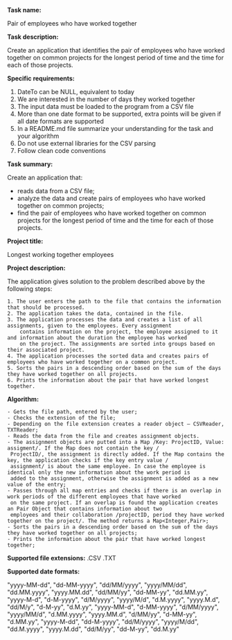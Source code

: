 **Task name:**

Pair of employees who have worked together

**Task description:**

Create an application that identifies the pair of employees who have worked together on common projects for the longest period of time and the time for each of those projects.

**Specific requirements:**

1) DateTo can be NULL, equivalent to today
2) We are interested in the number of days they worked together
3) The input data must be loaded to the program from a CSV file
4) More than one date format to be supported, extra points will be given if all date formats are supported 
5) In a README.md file summarize your understanding for the task and your algorithm 
6) Do not use external libraries for the CSV parsing 
7) Follow clean code conventions

**Task summary:**

Create an application that:

- reads data from a CSV file;
- analyze the data and create pairs of employees who have worked together on common projects;
- find the pair of employees who have worked together on common projects for the longest period of time and the time for each of those projects.

**Project title:**

Longest working together employees

**Project description:**

The application gives solution to the problem described above by the following steps:

	1. The user enters the path to the file that contains the information that should be processed.
	2. The application takes the data, contained in the file.
	3. The application processes the data and creates a list of all assignments, given to the employees. Every assignment 
        contains information on the project, the employee assigned to it and information about the duration the employee has worked
        on the project. The assignments are sorted into groups based on their associated project.
	4. The application processes the sorted data and creates pairs of employees who have worked together on a common project.
	5. Sorts the pairs in a descending order based on the sum of the days they have worked together on all projects.
	6. Prints the information about the pair that have worked longest together.

**Algorithm:**

	- Gets the file path, entered by the user;
	- Checks the extension of the file;
	- Depending on the file extension creates a reader object – CSVReader, TXTReader;
	- Reads the data from the file and creates assignment objects.
 	- The assignment objects are putted into a Map /Key: ProjectID, Value: assigment/. If the Map does not contain the key /
     ProjectID/, the assignment is directly added. If the Map contains the key, the application checks if the key entry value /
     assignment/ is about the same employee. In case the employee is identical only the new information about the work period is
     added to the assignment, otherwise the assignment is added as a new value of the entry; 
    - Passes through all map entries and checks if there is an overlap in work periods of the different employees that have worked
     on the same project. If an overlap is found the application creates an Pair Object that contains information about two 
     employees and their collaboration /projectID, period they have worked together on the project/. The method returns a Map<Integer,Pair>;
    - Sorts the pairs in a descending order based on the sum of the days they have worked together on all projects;
    - Prints the information about the pair that have worked longest together;

**Supported file extensions:** .CSV .TXT

**Supported date formats:** 

"yyyy-MM-dd", "dd-MM-yyyy", "dd/MM/yyyy", "yyyy/MM/dd", "dd.MM.yyyy", "yyyy.MM.dd", "dd/MM/yy", "dd-MM-yy", "dd.MM.yy", "yyyy-M-d",
 "d-M-yyyy", "d/M/yyyy", "yyyy/M/d", "d.M.yyyy", "yyyy.M.d", "dd/M/y", "d-M-yy", "d.M.yy", "yyyy-MM-d", "d-MM-yyyy", "d/MM/yyyy", 
 "yyyy/MM/d", "d.MM.yyyy", "yyyy.MM.d", "d/MM/yy", "d-MM-yy", "d.MM.yy", "yyyy-M-dd", "dd-M-yyyy", "dd/M/yyyy", "yyyy/M/dd", 
 "dd.M.yyyy", "yyyy.M.dd", "dd/M/yy", "dd-M-yy", "dd.M.yy"
